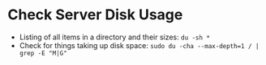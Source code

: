 # Check Server Disk Usage

-   Listing of all items in a directory and their sizes: `du -sh *`
-   Check for things taking up disk space: `sudo du -cha --max-depth=1 / | grep -E "M|G"`
